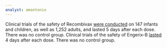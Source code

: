```yaml
---
analyst: amantonio
---
```


Clinical trials of the safety of Recombivax [were conducted](https://www.fda.gov/downloads/biologicsbloodvaccines/vaccines/approvedproducts/ucm110114.pdf) on 147 infants and children, as well as 1,252 adults, and lasted 5 days after each dose. There was no control group.
Clinical trials of the safety of Engerix-B [lasted](https://www.fda.gov/downloads/BiologicsBloodVaccines/Vaccines/ApprovedProducts/UCM224503.pdf) 4 days after each dose. There was no control group.
